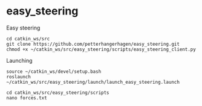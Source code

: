 # easy_steering
Easy steering

```
cd catkin_ws/src
git clone https://github.com/petterhangerhagen/easy_steering.git
chmod +x ~/catkin_ws/src/easy_steering/scripts/easy_steering_client.py
```

Launching
```
source ~/catkin_ws/devel/setup.bash
roslaunch ~/catkin_ws/src/easy_steering/launch/launch_easy_steering.launch
```

```
cd catkin_ws/src/easy_steering/scripts
nano forces.txt
```
